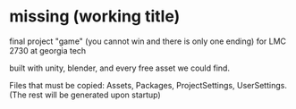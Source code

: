 # missing (working title)
final project "game" (you cannot win and there is only one ending) for LMC 2730 at georgia tech

built with unity, blender, and every free asset we could find.

Files that must be copied:
Assets, Packages, ProjectSettings, UserSettings.
(The rest will be generated upon startup)
